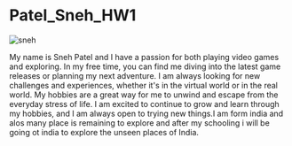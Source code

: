 # Patel_Sneh_HW1


![sneh](https://user-images.githubusercontent.com/121982229/214688777-06660a54-e0ca-4506-980c-d6b3de1297a6.jpg)



My name is Sneh Patel and I have a passion for both playing video games and exploring. In my free time, you can find me diving into the latest game releases or planning my next adventure. I am always looking for new challenges and experiences, whether it's in the virtual world or in the real world. My hobbies are a great way for me to unwind and escape from the everyday stress of life. I am excited to continue to grow and learn through my hobbies, and I am always open to trying new things.I am form india and alos many place is remaining to explore and after my schooling i will be going ot india to explore the unseen places of India.


